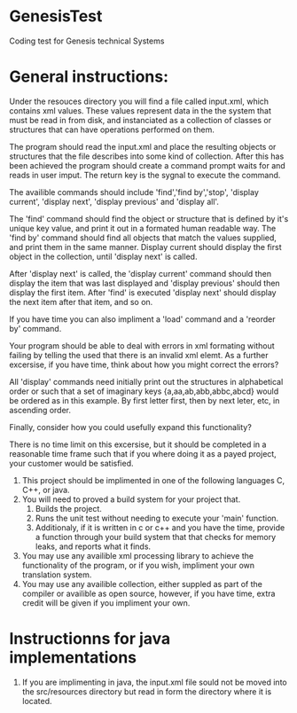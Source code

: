 # GenesisTest
Coding test for Genesis technical Systems

# General instructions:
Under the resouces directory you will find a file called input.xml, which contains xml values. These values represent data in the
the system that must be read in from disk, and instanciated as a collection of classes or structures that can have operations performed
on them.

The program should read the input.xml and place the resulting objects or structures that the file describes into some kind of collection.
After this has been achieved the program should create a command prompt waits for and reads in user imput. The return key is the sygnal to execute
the command.

The availible commands should include 'find','find by','stop', 'display current', 'display next',
'display previous' and 'display all'.

The 'find' command should find the object or structure that is defined by it's unique key value, and print it out in a formated human readable way.
The 'find by' command should find all objects that match the values supplied, and print them in the same manner.
Display current should display the first object in the collection, until 'display next' is called.

After 'display next' is called, the 'display current' command should then display the item that was last displayed and 'display previous' should then
display the first item. After 'find' is executed 'display next' should display the next item after that item, and so on.

If you have time you can also impliment a 'load' command and a 'reorder by' command.

Your program should be able to deal with errors in xml formating without failing by telling the used that there is an invalid xml elemt. As a further
excersise, if you have time, think about how you might correct the errors?

All 'display' commands need initially print out the structures in alphabetical order or such that a set of imaginary keys {a,aa,ab,abb,abbc,abcd} would be
ordered as in this example. By first letter first, then by next leter, etc, in ascending order.

Finally, consider how you could usefully expand this functionality?

There is no time limit on this excersise, but it should be completed in a reasonable time frame such that if you where doing it as a payed project,
your customer would be satisfied.

1. This project should be implimented in one of the following languages C, C++, or java.
2. You will need to proved a build system for your project that.
    1. Builds the project.
    2. Runs the unit test without needing to execute your 'main' function.
    3. Additionaly, if it is written in c or c++ and you have the time, provide a function through your build system that
         that checks for memory leaks, and reports what it finds.
3. You may use any availible xml processing library to achieve the functionality of the program, or if you wish, impliment your own translation system.
4. You may use any availible collection, either suppled as part of the compiler or availible as open source,
however, if you have time, extra credit will be given if you impliment your own.


# Instructionns for java implementations
1. If you are implimenting in java, the input.xml file sould not be moved into the src/resources directory but read in form the directory where it is located.
